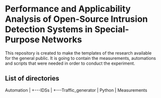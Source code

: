 # Performance and Applicability Analysis of Open-Source Intrusion Detection Systems in Special-Purpose Networks
This repository is created to make the templates of the research available for the general public. It is going to contain the measurements, automations and scripts that were needed in order to conduct the experiment.
## List of directories
Automation
|
+---IDSs
|
+---Traffic_generator
|
Python
|
Measurements
